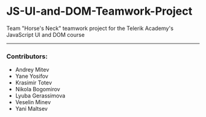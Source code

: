 # JS-UI-and-DOM-Teamwork-Project
Team "Horse's Neck" teamwork project for the Telerik Academy's JavaScript UI and DOM course

<hr>
<h3>Contributors:</h3>
<ul style="list-style-type:disc">
<li>Andrey Mitev</li>
<li>Yane Yosifov</li>
<li>Krasimir Totev</li>
<li>Nikola Bogomirov</li>
<li>Lyuba Gerassimova</li>
<li>Veselin Minev</li>
<li>Yani Maltsev</li>
</ul>